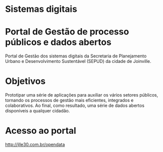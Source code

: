 # Sistemas digitais
# Portal de Gestão de processo públicos e dados abertos
Portal de Gestão dos sistemas digitais da Secretaria de Planejamento Urbano e Desenvolvimento Sustentável (SEPUD) da cidade de Joinville.

# Objetivos
Prototipar uma série de aplicações para auxiliar os vários setores públicos, tornando os processos de gestão mais eficientes, integrados e colaborativos.
Ao final, como resultado, uma série de dados abertos disponíveis a qualquer cidadão.

# Acesso ao portal

http://jlle30.com.br/opendata
